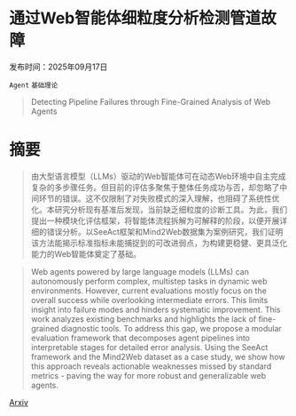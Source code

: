 # 通过Web智能体细粒度分析检测管道故障

发布时间：2025年09月17日

`Agent` `基础理论`

> Detecting Pipeline Failures through Fine-Grained Analysis of Web Agents

# 摘要

> 由大型语言模型（LLMs）驱动的Web智能体可在动态Web环境中自主完成复杂的多步骤任务。但目前的评估多聚焦于整体任务成功与否，却忽略了中间环节的错误。这不仅限制了对失败模式的深入理解，也阻碍了系统性优化。本研究分析现有基准后发现，当前缺乏细粒度的诊断工具。为此，我们提出一种模块化评估框架，将智能体流程拆解为可解释的阶段，以便开展详细的错误分析。以SeeAct框架和Mind2Web数据集为案例研究，我们证明该方法能揭示标准指标未能捕捉到的可改进弱点，为构建更稳健、更具泛化能力的Web智能体奠定了基础。

> Web agents powered by large language models (LLMs) can autonomously perform complex, multistep tasks in dynamic web environments. However, current evaluations mostly focus on the overall success while overlooking intermediate errors. This limits insight into failure modes and hinders systematic improvement. This work analyzes existing benchmarks and highlights the lack of fine-grained diagnostic tools. To address this gap, we propose a modular evaluation framework that decomposes agent pipelines into interpretable stages for detailed error analysis. Using the SeeAct framework and the Mind2Web dataset as a case study, we show how this approach reveals actionable weaknesses missed by standard metrics - paving the way for more robust and generalizable web agents.

[Arxiv](https://arxiv.org/abs/2509.14382)